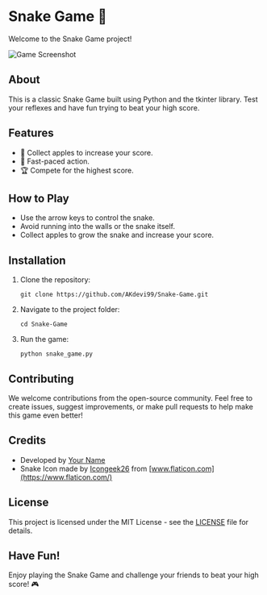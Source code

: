 # Snake Game 🐍

Welcome to the Snake Game project! 

![Game Screenshot](screenshot.png)

## About

This is a classic Snake Game built using Python and the tkinter library. Test your reflexes and have fun trying to beat your high score.

## Features

- 🍎 Collect apples to increase your score.
- 🚀 Fast-paced action.
- 🏆 Compete for the highest score.

## How to Play

- Use the arrow keys to control the snake.
- Avoid running into the walls or the snake itself.
- Collect apples to grow the snake and increase your score.

## Installation

1. Clone the repository:

   ```
   git clone https://github.com/AKdevi99/Snake-Game.git
   ```

2. Navigate to the project folder:

   ```
   cd Snake-Game
   ```

3. Run the game:

   ```
   python snake_game.py
   ```

## Contributing

We welcome contributions from the open-source community. Feel free to create issues, suggest improvements, or make pull requests to help make this game even better!

## Credits

- Developed by [Your Name](https://github.com/AKdevi99)
- Snake Icon made by [Icongeek26](https://www.flaticon.com/authors/icongeek26) from [www.flaticon.com](https://www.flaticon.com/)

## License

This project is licensed under the MIT License - see the [LICENSE](LICENSE) file for details.

## Have Fun!

Enjoy playing the Snake Game and challenge your friends to beat your high score! 🎮
```

